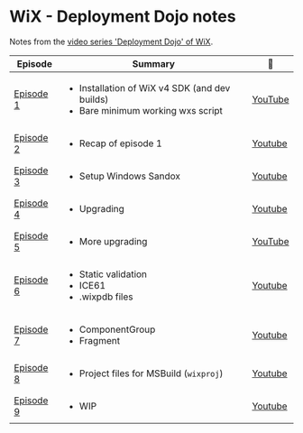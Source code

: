 # WiX - Deployment Dojo notes

Notes from the [video series 'Deployment Dojo' of WiX](https://www.youtube.com/watch?v=-Y7dOtciOJw&list=PLDlzbQXIs18slmqmdlS10_de_Cps-QRg6).

| Episode                    | Summary                                                                                               | :movie_camera:                                         |
| -------------------------- | ----------------------------------------------------------------------------------------------------- | ------------------------------------------------------ |
| [Episode 1](ep1/README.md) | <ul><li>Installation of WiX v4 SDK (and dev builds)</li><li>Bare minimum working wxs script</li></ul> | [YouTube](https://www.youtube.com/watch?v=-Y7dOtciOJw) |
| [Episode 2](ep2/README.md) | <ul><li>Recap of episode 1</li></ul>                                                                  | [Youtube](https://www.youtube.com/watch?v=Q5uHgUdqAeY) |
| [Episode 3](ep3/README.md) | <ul><li>Setup Windows Sandox</li></ul>                                                                | [Youtube](https://www.youtube.com/watch?v=mn3pA4ABNtQ) |
| [Episode 4](ep4/README.md) | <ul><li>Upgrading</li></ul>                                                                           | [Youtube](https://www.youtube.com/watch?v=IXc6_i0Pm4E) |
| [Episode 5](ep5/README.md) | <ul><li>More upgrading</li></ul>                                                                      | [YouTube](https://www.youtube.com/watch?v=s1ZdtkD5lZg) |
| [Episode 6](ep6/README.md) | <ul><li>Static validation</li><li>ICE61</li><li>.wixpdb files</li></ul>                               | [Youtube](https://www.youtube.com/watch?v=vqiEVfeDjpw) |
| [Episode 7](ep7/README.md) | <ul><li>ComponentGroup</li><li>Fragment</li></ul>                                                     | [Youtube](https://www.youtube.com/watch?v=ga9M4m6MtSU) |
| [Episode 8](ep8/README.md) | <ul><li>Project files for MSBuild (`wixproj`)</li></ul>                                               | [Youtube](https://www.youtube.com/watch?v=_DCFgd9u8EI) |
| [Episode 9](ep9/README.md) | <ul><li>WIP</li></ul>                                                                                 | [Youtube](https://www.youtube.com/watch?v=s24zby3MN30) |
